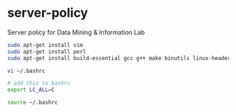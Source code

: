 server-policy
=========================================================================
Server policy for Data Mining &amp; Information Lab

```bash
sudo apt-get install vim
sudo apt-get install perl
sudo apt-get install build-essential gcc g++ make binutils linux-headers-`uname -r`

vi ~/.bashrc

# add this to bashrc
export LC_ALL=C

source ~/.bashrc
```
